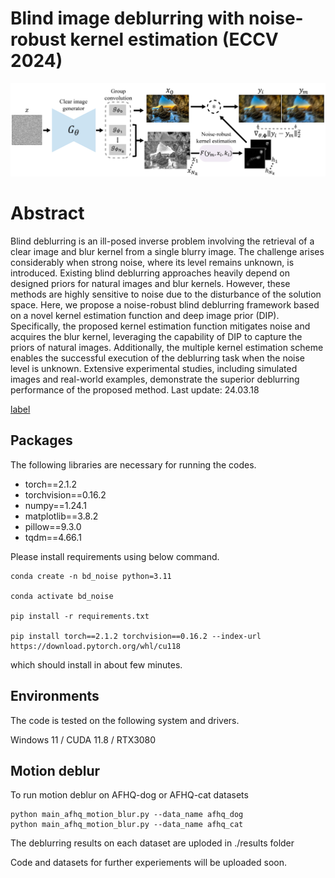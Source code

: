 # Blind image deblurring with noise-robust kernel estimation (ECCV 2024)

![cover-img](./figures/workflow.png)

# Abstract
Blind deblurring is an ill-posed inverse problem involving the retrieval of a clear image and blur kernel from a single blurry image. The challenge arises considerably when strong noise, where its level remains unknown, is introduced. Existing blind deblurring approaches heavily depend on designed priors for natural images and blur kernels. However, these methods are highly sensitive to noise due to the disturbance of the solution space. Here, we propose a noise-robust blind deblurring framework based on a novel kernel estimation function and deep image prior (DIP). Specifically, the proposed kernel estimation function mitigates noise and acquires the blur kernel, leveraging the capability of DIP to capture the priors of natural images. Additionally, the multiple kernel estimation scheme enables the successful execution of the deblurring task when the noise level is unknown. Extensive experimental studies, including simulated images and real-world examples, demonstrate the superior deblurring performance of the proposed method.
Last update: 24.03.18

[label](https://eccv.ecva.net/virtual/2024/poster/308)

## Packages
The following libraries are necessary for running the codes.
- torch==2.1.2
- torchvision==0.16.2
- numpy==1.24.1
- matplotlib==3.8.2
- pillow==9.3.0
- tqdm==4.66.1

Please install requirements using below command.
```
conda create -n bd_noise python=3.11

conda activate bd_noise

pip install -r requirements.txt

pip install torch==2.1.2 torchvision==0.16.2 --index-url https://download.pytorch.org/whl/cu118
```
which should install in about few minutes.

## Environments
The code is tested on the following system and drivers.

Windows 11 / CUDA 11.8 / RTX3080

## Motion deblur
To run motion deblur on AFHQ-dog or AFHQ-cat datasets
```
python main_afhq_motion_blur.py --data_name afhq_dog
python main_afhq_motion_blur.py --data_name afhq_cat
```
The deblurring results on each dataset are uploded in ./results folder

Code and datasets for further experiements will be uploaded soon.
